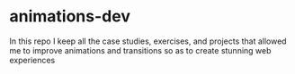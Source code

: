 # animations-dev

In this repo I keep all the case studies, exercises, and projects that allowed me to improve animations and transitions so as to create stunning web experiences
